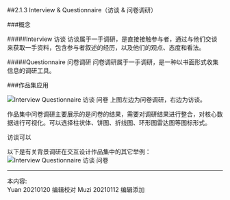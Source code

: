 ##2.1.3 Interview & Questionnaire（访谈 & 问卷调研）

###概念

#####Interview 访谈
访谈属于一手调研，是直接接触参与者，通过与他们交谈来获取一手资料，包含参与者叙述的经历，以及他们的观点、态度和看法。


#####Questionnaire 问卷调研
问卷调研属于一手调研，是一种以书面形式收集信息的调研工具。


###作品集应用

![Interview Questionnaire 访谈 问卷](http://kitpic.makebi.net/2021/ixd_05.jpg)
上图左边为问卷调研，右边为访谈。

作品集中问卷调研主要展示的是问卷的结果，需要对调研结果进行整合，对核心数据进行可视化。可以选择柱状体、饼图、折线图、环形图雷达图等图标形式。

访谈可以

以下是有关背景调研在交互设计作品集中的其它举例：
![Interview Questionnaire 访谈 问卷](http://kitpic.makebi.net/2021/ixd_06.jpg)






---
本内容:  
Yuan 20210120 编辑校对
Muzi 20210112 编辑添加
